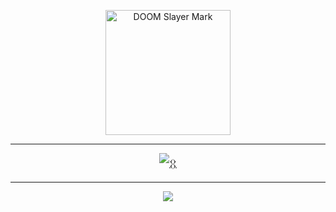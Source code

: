 <!-- Logo del DOOM Slayer -->
<p align="center">
  <img src="https://media0.giphy.com/media/v1.Y2lkPTc5MGI3NjExenNiYzhleHYwczdqd3EzN2w1Ynp2dnlqdWpkdDd2MDhiMncwZzNjYyZlcD12MV9pbnRlcm5hbF9naWZfYnlfaWQmY3Q9Zw/RJy4FQlLbxDz4kJ6GF/giphy.gif" alt="DOOM Slayer Mark" width="200">
</p>

---

<!-- Frase animada -->
<p align="center">
  <a href="https://git.io/typing-svg">
    <img src="https://readme-typing-svg.demolab.com?font=Share+Tech+Mono&size=30&pause=1000&color=FF0000&center=true&vCenter=true&width=600&lines=THE+ONLY+THING+THEY+FEAR+IS+YOU" alt="𒌐" />
  </a>
</p>

---

<p align="center">
  <img src="https://komarev.com/ghpvc/?username=sergiosteven-idk&label=Profile+Visits&color=ff0000&style=for-the-badge">
</p>
